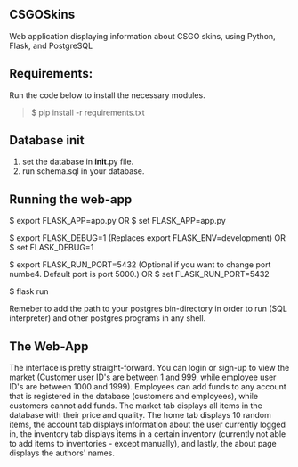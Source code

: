 ## CSGOSkins
Web application displaying information about CSGO skins, using Python, Flask, and PostgreSQL

## Requirements:
Run the code below to install the necessary modules.

>$ pip install -r requirements.txt

## Database init
1. set the database in __init__.py file.
2. run schema.sql in your database.

## Running the web-app

$ export FLASK_APP=app.py
OR
$ set FLASK_APP=app.py

$ export FLASK_DEBUG=1           (Replaces export FLASK_ENV=development)
OR
$ set FLASK_DEBUG=1

$ export FLASK_RUN_PORT=5432     (Optional if you want to change port numbe4. Default port is port 5000.)
OR
$ set FLASK_RUN_PORT=5432

$ flask run

Remeber to add the path to your postgres bin-directory in order to run (SQL interpreter) and other postgres programs in any shell.

## The Web-App
The interface is pretty straight-forward. You can login or sign-up to view the market (Customer user ID's are between 1 and 999, while employee user ID's are between 1000 and 1999). Employees can add funds to any account that is registered in the database (customers and employees), while customers cannot add funds. The market tab displays all items in the database with their price and quality. The home tab displays 10 random items, the account tab displays information about the user currently logged in, the inventory tab displays items in a certain inventory (currently not able to add items to inventories - except manually), and lastly, the about page displays the authors' names.